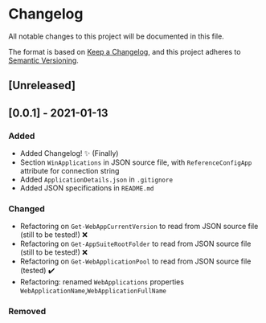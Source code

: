 # Changelog
All notable changes to this project will be documented in this file.

The format is based on [Keep a Changelog](https://keepachangelog.com/en/1.0.0/),
and this project adheres to [Semantic Versioning](https://semver.org/spec/v2.0.0.html).

## [Unreleased]



## [0.0.1] - 2021-01-13
### Added
- Added Changelog! :sparkles: (Finally)
- Section `WinApplications` in JSON source file, with `ReferenceConfigApp` attribute for connection string
- Added `ApplicationDetails.json` in `.gitignore` 
- Added JSON specifications in `README.md`
### Changed
- Refactoring on `Get-WebAppCurrentVersion` to read from JSON source file (still to be tested!) :x:
- Refactoring on `Get-AppSuiteRootFolder` to read from JSON source file (still to be tested!) :x:
- Refactoring on `Get-WebApplicationPool` to read from JSON source file (tested) :heavy_check_mark:
- Refactoring: renamed `WebApplications` properties `WebApplicationName`,`WebApplicationFullName`
### Removed